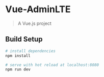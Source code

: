 # Vue-AdminLTE

> A Vue.js project

## Build Setup

``` bash
# install dependencies
npm install

# serve with hot reload at localhost:8080 
npm run dev

